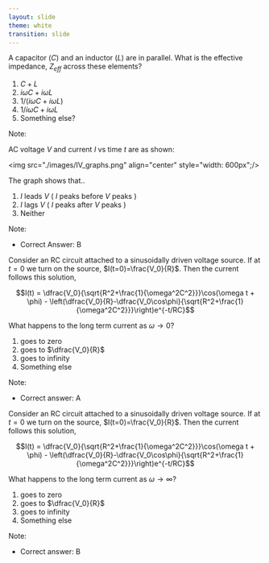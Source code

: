 ```yaml
---
layout: slide
theme: white
transition: slide
---
```


<section data-markdown>

A capacitor ($C$) and an inductor ($L$) are in parallel. What is the effective impedance, $Z_{eff}$ across these elements?

1. $C + L$
2. $i\omega C + i\omega L$
3. $1/(i\omega C + i\omega L)$
4. $1/i\omega C + i\omega L$
5. Something else?

Note:

</section>




<section data-markdown>

AC voltage $V$ and current $I$ vs time $t$ are as shown:

<img src="./images/IV_graphs.png" align="center" style="width: 600px";/>

The graph shows that..

1. $I$ leads $V$  ( $I$ peaks before $V$ peaks )
2. $I$ lags $V$    ( $I$ peaks after $V$ peaks )
3. Neither

Note:
* Correct Answer: B

</section>

<section data-markdown>

Consider an RC circuit attached to a sinusoidally driven voltage source. If at $t=0$ we turn on the source, $I(t=0)=\frac{V_0}{R}$. Then the current follows this solution,

$$I(t) = \dfrac{V_0}{\sqrt{R^2+\frac{1}{\omega^2C^2}}}\cos(\omega t + \phi) - \left(\dfrac{V_0}{R}-\dfrac{V_0\cos\phi}{\sqrt{R^2+\frac{1}{\omega^2C^2}}}\right)e^{-t/RC}$$

What happens to the long term current as $\omega \rightarrow 0$?

1. goes to zero
2. goes to $\dfrac{V_0}{R}$
3. goes to infinity
4. Something else

Note:
* Correct answer: A


</section>

<section data-markdown>

Consider an RC circuit attached to a sinusoidally driven voltage source. If at $t=0$ we turn on the source, $I(t=0)=\frac{V_0}{R}$. Then the current follows this solution,

$$I(t) = \dfrac{V_0}{\sqrt{R^2+\frac{1}{\omega^2C^2}}}\cos(\omega t + \phi) - \left(\dfrac{V_0}{R}-\dfrac{V_0\cos\phi}{\sqrt{R^2+\frac{1}{\omega^2C^2}}}\right)e^{-t/RC}$$

What happens to the long term current as $\omega \rightarrow \infty$?

1. goes to zero
2. goes to $\dfrac{V_0}{R}$
3. goes to infinity
4. Something else

Note:
* Correct answer: B


</section>
